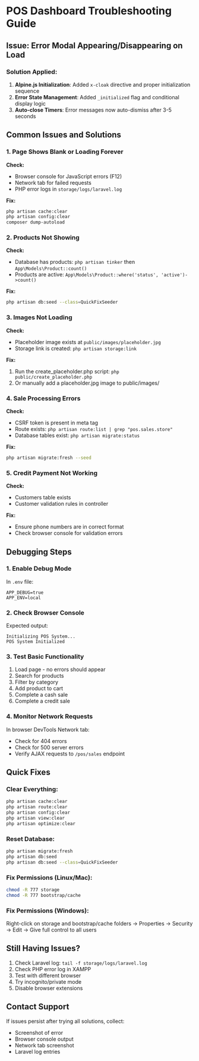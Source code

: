 # POS Dashboard Troubleshooting Guide

## Issue: Error Modal Appearing/Disappearing on Load

### Solution Applied:
1. **Alpine.js Initialization**: Added `x-cloak` directive and proper initialization sequence
2. **Error State Management**: Added `_initialized` flag and conditional display logic
3. **Auto-close Timers**: Error messages now auto-dismiss after 3-5 seconds

## Common Issues and Solutions

### 1. **Page Shows Blank or Loading Forever**
**Check:**
- Browser console for JavaScript errors (F12)
- Network tab for failed requests
- PHP error logs in `storage/logs/laravel.log`

**Fix:**
```bash
php artisan cache:clear
php artisan config:clear
composer dump-autoload
```

### 2. **Products Not Showing**
**Check:**
- Database has products: `php artisan tinker` then `App\Models\Product::count()`
- Products are active: `App\Models\Product::where('status', 'active')->count()`

**Fix:**
```bash
php artisan db:seed --class=QuickFixSeeder
```

### 3. **Images Not Loading**
**Check:**
- Placeholder image exists at `public/images/placeholder.jpg`
- Storage link is created: `php artisan storage:link`

**Fix:**
1. Run the create_placeholder.php script: `php public/create_placeholder.php`
2. Or manually add a placeholder.jpg image to public/images/

### 4. **Sale Processing Errors**
**Check:**
- CSRF token is present in meta tag
- Route exists: `php artisan route:list | grep "pos.sales.store"`
- Database tables exist: `php artisan migrate:status`

**Fix:**
```bash
php artisan migrate:fresh --seed
```

### 5. **Credit Payment Not Working**
**Check:**
- Customers table exists
- Customer validation rules in controller

**Fix:**
- Ensure phone numbers are in correct format
- Check browser console for validation errors

## Debugging Steps

### 1. **Enable Debug Mode**
In `.env` file:
```
APP_DEBUG=true
APP_ENV=local
```

### 2. **Check Browser Console**
Expected output:
```
Initializing POS System...
POS System Initialized
```

### 3. **Test Basic Functionality**
1. Load page - no errors should appear
2. Search for products
3. Filter by category
4. Add product to cart
5. Complete a cash sale
6. Complete a credit sale

### 4. **Monitor Network Requests**
In browser DevTools Network tab:
- Check for 404 errors
- Check for 500 server errors
- Verify AJAX requests to `/pos/sales` endpoint

## Quick Fixes

### Clear Everything:
```bash
php artisan cache:clear
php artisan route:clear
php artisan config:clear
php artisan view:clear
php artisan optimize:clear
```

### Reset Database:
```bash
php artisan migrate:fresh
php artisan db:seed
php artisan db:seed --class=QuickFixSeeder
```

### Fix Permissions (Linux/Mac):
```bash
chmod -R 777 storage
chmod -R 777 bootstrap/cache
```

### Fix Permissions (Windows):
Right-click on storage and bootstrap/cache folders → Properties → Security → Edit → Give full control to all users

## Still Having Issues?

1. Check Laravel log: `tail -f storage/logs/laravel.log`
2. Check PHP error log in XAMPP
3. Test with different browser
4. Try incognito/private mode
5. Disable browser extensions

## Contact Support
If issues persist after trying all solutions, collect:
- Screenshot of error
- Browser console output
- Network tab screenshot
- Laravel log entries
